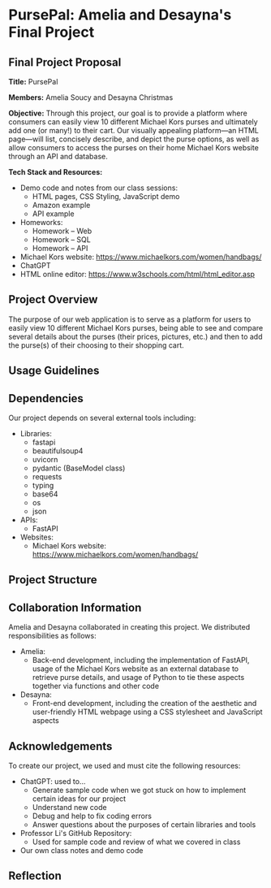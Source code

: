# PursePal: Amelia and Desayna's Final Project

## Final Project Proposal

**Title:** PursePal

**Members:** Amelia Soucy and Desayna Christmas 

**Objective:** Through this project, our goal is to provide a platform where consumers can easily view 10 different Michael Kors purses and ultimately add one (or many!) to their cart. Our visually appealing platform—an HTML page—will list, concisely describe, and depict the purse options, as well as allow consumers to access the purses on their home Michael Kors website through an API and database. 

**Tech Stack and Resources:**
- Demo code and notes from our class sessions:
    - HTML pages, CSS Styling, JavaScript demo
    - Amazon example
    - API example
- Homeworks:
    - Homework – Web
    - Homework – SQL
    - Homework – API
- Michael Kors website: https://www.michaelkors.com/women/handbags/
- ChatGPT
- HTML online editor: https://www.w3schools.com/html/html_editor.asp

## Project Overview

The purpose of our web application is to serve as a platform for users to easily view 10 different Michael Kors purses, being able to see and compare several details about the purses (their prices, pictures, etc.) and then to add the purse(s) of their choosing to their shopping cart.

## Usage Guidelines

## Dependencies

Our project depends on several external tools including:
- Libraries:
    - fastapi
    - beautifulsoup4
    - uvicorn
    - pydantic (BaseModel class)
    - requests
    - typing
    - base64
    - os
    - json
- APIs:
    - FastAPI
- Websites:
    - Michael Kors website: https://www.michaelkors.com/women/handbags/

## Project Structure

## Collaboration Information

Amelia and Desayna collaborated in creating this project. We distributed responsibilities as follows:
- Amelia:
    - Back-end development, including the implementation of FastAPI, usage of the Michael Kors website as an external database to retrieve purse details, and usage of Python to tie these aspects together via functions and other code
- Desayna:
    - Front-end development, including the creation of the aesthetic and user-friendly HTML webpage using a CSS stylesheet and JavaScript aspects

## Acknowledgements

To create our project, we used and must cite the following resources:
- ChatGPT: used to...
    - Generate sample code when we got stuck on how to implement certain ideas for our project
    - Understand new code
    - Debug and help to fix coding errors
    - Answer questions about the purposes of certain libraries and tools
- Professor Li's GitHub Repository:
    - Used for sample code and review of what we covered in class
- Our own class notes and demo code

## Reflection
